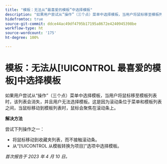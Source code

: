 ```yaml
---
title: "模板：无法从“最喜爱的模板”中选择模板"
description: "如果用户尝试从“操作”（三个点）菜单中选择模板，当用户将鼠标移至模板列表时，该列表会消失，并且用户无法选择模板。这是因为滚动条位于菜单和模板列表之间，当鼠标移动到模板列表时，鼠标会聚焦在滚动条上。"
hidefromtoc: true
source-git-commit: ddce44ac49df4795b17195a8672e4240945398be
workflow-type: ht
source-wordcount: '175'
ht-degree: 100%

---
```



# 模板：无法从[!UICONTROL 最喜爱的模板]中选择模板

如果用户尝试从“操作”（三个点）菜单中选择模板，当用户将鼠标移至模板列表时，该列表会消失，并且用户无法选择模板。这是因为滚动条位于菜单和模板列表之间，当鼠标移动到模板列表时，鼠标会聚焦在滚动条上。

**解决方法**

尝试下列操作之一：

* 将鼠标移动到收藏夹列表，而不接触滚动条。
* 从“[!UICONTROL 从模板转换为项目]”选项中选择模板。

_首次报告于 2023 年 4 月 10 日。_

